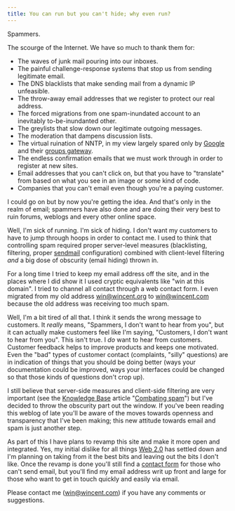 ```yaml
---
title: You can run but you can't hide; why even run?
---
```


Spammers.

The scourge of the Internet. We have so much to thank them for:

-   The waves of junk mail pouring into our inboxes.
-   The painful challenge-response systems that stop us from sending legitimate email.
-   The DNS blacklists that make sending mail from a dynamic IP unfeasible.
-   The throw-away email addresses that we register to protect our real address.
-   The forced migrations from one spam-inundated account to an inevitably to-be-inundanted other.
-   The greylists that slow down our legitimate outgoing messages.
-   The moderation that dampens discussion lists.
-   The virtual ruination of NNTP, in my view largely spared only by [Google](http://www.wincent.com/knowledge-base/Google) and their [groups gateway](http://groups.google.com/).
-   The endless confirmation emails that we must work through in order to register at new sites.
-   Email addresses that you can't click on, but that you have to "translate" from based on what you see in an image or some kind of code.
-   Companies that you can't email even though you're a paying customer.

I could go on but by now you're getting the idea. And that's only in the realm of email; spammers have also done and are doing their very best to ruin forums, weblogs and every other online space.

Well, I'm sick of running. I'm sick of hiding. I don't want my customers to have to jump through hoops in order to contact me. I used to think that controlling spam required proper server-level measures (blacklisting, filtering, proper [sendmail](http://www.wincent.com/knowledge-base/sendmail) configuration) combined with client-level filtering *and* a big dose of obscurity (email hiding) thrown in.

For a long time I tried to keep my email address off the site, and in the places where I did show it I used cryptic equivalents like "win at this domain". I tried to channel all contact through a web contact form. I even migrated from my old address <win@wincent.org> to <win@wincent.com> because the old address was receiving too much spam.

Well, I'm a bit tired of all that. I think it sends the wrong message to customers. It *really* means, "Spammers, I don't want to hear from you", but it can actually make customers feel like I'm saying, "Customers, I don't want to hear from you". This isn't true. I *do* want to hear from customers. Customer feedback helps to improve products and keeps one motivated. Even the "bad" types of customer contact (complaints, "silly" questions) are in indication of things that you should be doing better (ways your documentation could be improved, ways your interfaces could be changed so that those kinds of questions don't crop up).

I still believe that server-side measures and client-side filtering are very important (see the [Knowledge Base](http://www.wincent.com/knowledge-base/Knowledge%20Base) article "[Combating spam](http://www.wincent.com/knowledge-base/Combating%20spam)") but I've decided to throw the obscurity part out the window. If you've been reading this weblog of late you'll be aware of the moves towards openness and transparency that I've been making; this new attitude towards email and spam is just another step.

As part of this I have plans to revamp this site and make it more open and integrated. Yes, my initial dislike for all things [Web 2.0](http://www.wincent.com/knowledge-base/Web%202.0) has settled down and I'm planning on taking from it the best bits and leaving out the bits I don't like. Once the revamp is done you'll still find a [contact form](http://www.wincent.com/a/contact/mail/) for those who can't send email, but you'll find my email address writ up front and large for those who want to get in touch quickly and easily via email.

Please contact me (<win@wincent.com>) if you have any comments or suggestions.
